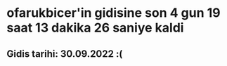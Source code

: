 # ofarukbicer'in gidisine son 4 gun 19 saat 13 dakika 26 saniye kaldi

## Gidis tarihi: 30.09.2022 :(
